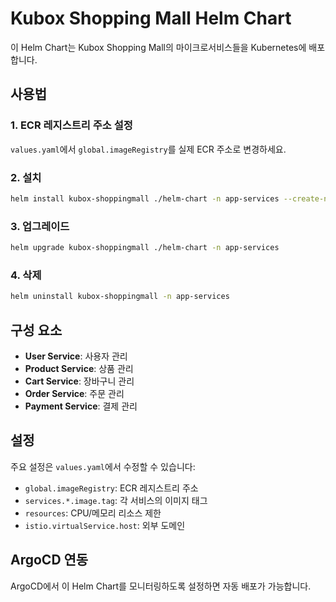 # Kubox Shopping Mall Helm Chart

이 Helm Chart는 Kubox Shopping Mall의 마이크로서비스들을 Kubernetes에 배포합니다.

## 사용법

### 1. ECR 레지스트리 주소 설정
`values.yaml`에서 `global.imageRegistry`를 실제 ECR 주소로 변경하세요.

### 2. 설치
```bash
helm install kubox-shoppingmall ./helm-chart -n app-services --create-namespace
```

### 3. 업그레이드
```bash
helm upgrade kubox-shoppingmall ./helm-chart -n app-services
```

### 4. 삭제
```bash
helm uninstall kubox-shoppingmall -n app-services
```

## 구성 요소

- **User Service**: 사용자 관리
- **Product Service**: 상품 관리  
- **Cart Service**: 장바구니 관리
- **Order Service**: 주문 관리
- **Payment Service**: 결제 관리

## 설정

주요 설정은 `values.yaml`에서 수정할 수 있습니다:

- `global.imageRegistry`: ECR 레지스트리 주소
- `services.*.image.tag`: 각 서비스의 이미지 태그
- `resources`: CPU/메모리 리소스 제한
- `istio.virtualService.host`: 외부 도메인

## ArgoCD 연동

ArgoCD에서 이 Helm Chart를 모니터링하도록 설정하면 자동 배포가 가능합니다.
